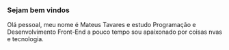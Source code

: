 ### Sejam bem vindos 
Olá pessoal, meu nome é Mateus Tavares e estudo Programação e Desenvolvimento Front-End a pouco tempo
sou apaixonado por coisas nvas e tecnologia.
